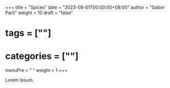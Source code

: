 +++
title = "Spices"
date = "2023-08-01T00:00:00+08:00"
author = "Gabor Parti"
weight = 10
draft = "false"
# tags = [""]
# categories = [""]
menuPre = "<i class='fas fa-pepper-hot'></i> "
weight = 1
+++

Lorem Ipsum.


